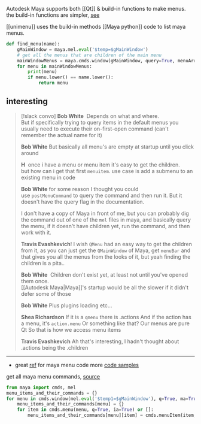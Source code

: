 Autodesk Maya supports both [[Qt]] & build-in functions to make menus.
the build-in functions are simpler, [see](https://groups.google.com/g/python_inside_maya/c/IcMpXXmDnSM/m/5Z7tKEaCCwAJ) 

[[unimenu]] uses the build-in methods
[[Maya python]] code to list maya menus.
```python
def find_menu(name):
    gMainWindow = maya.mel.eval('$temp=$gMainWindow')
    # get all the menus that are children of the main menu
    mainWindowMenus = maya.cmds.window(gMainWindow, query=True, menuArray=True)
    for menu in mainWindowMenus:
        print(menu)
        if menu.lower() == name.lower():
            return menu
```

## interesting

> [!slack convo]
> **Bob White** 
> Depends on what and where.  
> But if specifically trying to query items in the default menus you usually need to execute their on-first-open command (can't remember the actual name for it)
> 
> **Bob White**
> But basically all menu's are empty at startup until you click around
> 
> **H** 
> once i have a menu or menu item it's easy to get the children.  
> but how can i get that first `menuitem`. use case is add a submenu to an existing menu in code
> 
> **Bob White**
> for some reason I thought you could use `postMenuCommand` to query the command and then run it. But it doesn't have the query flag in the documentation.
> 
> I don't have a copy of Maya in front of me, but you can probably dig the command out of one of the `mel` files in maya, and basically query the menu, if it doesn't have children yet, run the command, and then work with it. 
> 
> **Travis Evashkevich**!
> I wish `QMenu` had an easy way to get the children from it, as you can just get the `QMainWindow` of Maya, get `menuBar` and that gives you all the menus from the looks of it, but yeah finding the children is a pita..
> 
> **Bob White** 
> Children don't exist yet, at least not until you've opened them once.  
> [[Autodesk Maya|Maya]]'s startup would be all the slower if it didn't defer some of those
> 
> **Bob White**
> Plus plugins loading etc...
> 
> **Shea Richardson**
> If it is a `qmenu` there is .actions
> And if the action has a menu, it's `action.menu`
> Or something like that?
> Our menus are pure Qt
> So that is how we access menu items
> 
> **Travis Evashkevich**
> Ah that's interesting, I hadn't thought about .actions being the .children


****

- great [ref](https://github.com/morganloomis/ml_tools/blob/master/scripts/ml_toolbox.py) for maya menu code
more [code samples](https://www.programcreek.com/python/?CodeExample=get+main+window)

get all maya menu commands, [source](https://www.reddit.com/r/Maya/comments/tcp7uy/query_menuitem_command_via_pyside/)
```python
from maya import cmds, mel
menu_items_and_their_commands = {}
for menu in cmds.window(mel.eval('$temp1=$gMainWindow'), q=True, ma=True):
    menu_items_and_their_commands[menu] = {}
    for item in cmds.menu(menu, q=True, ia=True) or []:
        menu_items_and_their_commands[menu][item] = cmds.menuItem(item, q=True, c=True)
```